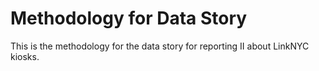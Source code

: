 # Methodology for Data Story
 This is the methodology for the data story for reporting II about LinkNYC kiosks. 
